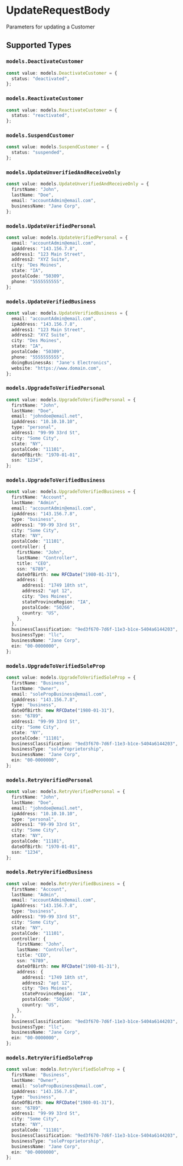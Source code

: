 # UpdateRequestBody

Parameters for updating a Customer


## Supported Types

### `models.DeactivateCustomer`

```typescript
const value: models.DeactivateCustomer = {
  status: "deactivated",
};
```

### `models.ReactivateCustomer`

```typescript
const value: models.ReactivateCustomer = {
  status: "reactivated",
};
```

### `models.SuspendCustomer`

```typescript
const value: models.SuspendCustomer = {
  status: "suspended",
};
```

### `models.UpdateUnverifiedAndReceiveOnly`

```typescript
const value: models.UpdateUnverifiedAndReceiveOnly = {
  firstName: "John",
  lastName: "Doe",
  email: "accountAdmin@email.com",
  businessName: "Jane Corp",
};
```

### `models.UpdateVerifiedPersonal`

```typescript
const value: models.UpdateVerifiedPersonal = {
  email: "accountAdmin@email.com",
  ipAddress: "143.156.7.8",
  address1: "123 Main Street",
  address2: "XYZ Suite",
  city: "Des Moines",
  state: "IA",
  postalCode: "50309",
  phone: "5555555555",
};
```

### `models.UpdateVerifiedBusiness`

```typescript
const value: models.UpdateVerifiedBusiness = {
  email: "accountAdmin@email.com",
  ipAddress: "143.156.7.8",
  address1: "123 Main Street",
  address2: "XYZ Suite",
  city: "Des Moines",
  state: "IA",
  postalCode: "50309",
  phone: "5555555555",
  doingBusinessAs: "Jane's Electronics",
  website: "https://www.domain.com",
};
```

### `models.UpgradeToVerifiedPersonal`

```typescript
const value: models.UpgradeToVerifiedPersonal = {
  firstName: "John",
  lastName: "Doe",
  email: "johndoe@email.net",
  ipAddress: "10.10.10.10",
  type: "personal",
  address1: "99-99 33rd St",
  city: "Some City",
  state: "NY",
  postalCode: "11101",
  dateOfBirth: "1970-01-01",
  ssn: "1234",
};
```

### `models.UpgradeToVerifiedBusiness`

```typescript
const value: models.UpgradeToVerifiedBusiness = {
  firstName: "Account",
  lastName: "Admin",
  email: "accountAdmin@email.com",
  ipAddress: "143.156.7.8",
  type: "business",
  address1: "99-99 33rd St",
  city: "Some City",
  state: "NY",
  postalCode: "11101",
  controller: {
    firstName: "John",
    lastName: "Controller",
    title: "CEO",
    ssn: "6789",
    dateOfBirth: new RFCDate("1980-01-31"),
    address: {
      address1: "1749 18th st",
      address2: "apt 12",
      city: "Des Moines",
      stateProvinceRegion: "IA",
      postalCode: "50266",
      country: "US",
    },
  },
  businessClassification: "9ed3f670-7d6f-11e3-b1ce-5404a6144203",
  businessType: "llc",
  businessName: "Jane Corp",
  ein: "00-0000000",
};
```

### `models.UpgradeToVerifiedSoleProp`

```typescript
const value: models.UpgradeToVerifiedSoleProp = {
  firstName: "Business",
  lastName: "Owner",
  email: "solePropBusiness@email.com",
  ipAddress: "143.156.7.8",
  type: "business",
  dateOfBirth: new RFCDate("1980-01-31"),
  ssn: "6789",
  address1: "99-99 33rd St",
  city: "Some City",
  state: "NY",
  postalCode: "11101",
  businessClassification: "9ed3f670-7d6f-11e3-b1ce-5404a6144203",
  businessType: "soleProprietorship",
  businessName: "Jane Corp",
  ein: "00-0000000",
};
```

### `models.RetryVerifiedPersonal`

```typescript
const value: models.RetryVerifiedPersonal = {
  firstName: "John",
  lastName: "Doe",
  email: "johndoe@email.net",
  ipAddress: "10.10.10.10",
  type: "personal",
  address1: "99-99 33rd St",
  city: "Some City",
  state: "NY",
  postalCode: "11101",
  dateOfBirth: "1970-01-01",
  ssn: "1234",
};
```

### `models.RetryVerifiedBusiness`

```typescript
const value: models.RetryVerifiedBusiness = {
  firstName: "Account",
  lastName: "Admin",
  email: "accountAdmin@email.com",
  ipAddress: "143.156.7.8",
  type: "business",
  address1: "99-99 33rd St",
  city: "Some City",
  state: "NY",
  postalCode: "11101",
  controller: {
    firstName: "John",
    lastName: "Controller",
    title: "CEO",
    ssn: "6789",
    dateOfBirth: new RFCDate("1980-01-31"),
    address: {
      address1: "1749 18th st",
      address2: "apt 12",
      city: "Des Moines",
      stateProvinceRegion: "IA",
      postalCode: "50266",
      country: "US",
    },
  },
  businessClassification: "9ed3f670-7d6f-11e3-b1ce-5404a6144203",
  businessType: "llc",
  businessName: "Jane Corp",
  ein: "00-0000000",
};
```

### `models.RetryVerifiedSoleProp`

```typescript
const value: models.RetryVerifiedSoleProp = {
  firstName: "Business",
  lastName: "Owner",
  email: "solePropBusiness@email.com",
  ipAddress: "143.156.7.8",
  type: "business",
  dateOfBirth: new RFCDate("1980-01-31"),
  ssn: "6789",
  address1: "99-99 33rd St",
  city: "Some City",
  state: "NY",
  postalCode: "11101",
  businessClassification: "9ed3f670-7d6f-11e3-b1ce-5404a6144203",
  businessType: "soleProprietorship",
  businessName: "Jane Corp",
  ein: "00-0000000",
};
```

